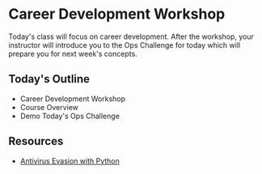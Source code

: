 # Career Development Workshop

Today's class will focus on career development. After the workshop, your instructor will introduce you to the Ops Challenge for today which will prepare you for next week's concepts.

## Today's Outline

- Career Development Workshop
- Course Overview
- Demo Today's Ops Challenge

## Resources

- [Antivirus Evasion with Python](https://medium.com/bugbountywriteup/antivirus-evasion-with-python-49185295caf1)
